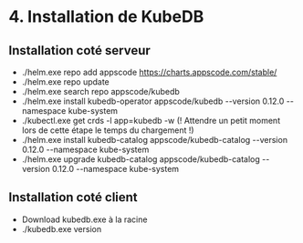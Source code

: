 # 4. Installation de KubeDB

## Installation coté serveur

- ./helm.exe repo add appscode https://charts.appscode.com/stable/
- ./helm.exe repo update
- ./helm.exe search repo appscode/kubedb
- ./helm.exe install kubedb-operator appscode/kubedb --version 0.12.0 --namespace kube-system
- ./kubectl.exe get crds -l app=kubedb -w (! Attendre un petit moment lors de cette étape le temps du chargement !)
- ./helm.exe install kubedb-catalog appscode/kubedb-catalog --version 0.12.0 --namespace kube-system
- ./helm.exe upgrade kubedb-catalog appscode/kubedb-catalog --version 0.12.0 --namespace kube-system

## Installation coté client

- Download kubedb.exe à la racine
- ./kubedb.exe version
